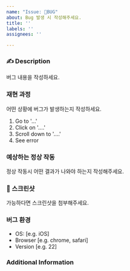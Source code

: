 ```yaml
---
name: "Issue: 🐛BUG"
about: Bug 발생 시 작성해주세요.
title: ''
labels: ''
assignees: ''

---
```


### ✍ Description
버그 내용을 작성하세요.


### 재현 과정
어떤 상황에 버그️가 발생하는지 작성하세요.
1. Go to '...'
2. Click on '....'
3. Scroll down to '....'
4. See error


### 예상하는 정상 작동
정상 작동시 어떤 결과가 나와야 하는지 작성해주세요.


### 📸 스크린샷
가능하다면 스크린샷을 첨부해주세요.


### 버그 환경
- OS: [e.g. iOS]
- Browser [e.g. chrome, safari]
- Version [e.g. 22]

### Additional Information
